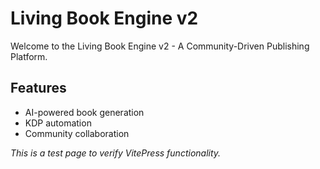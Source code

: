 # Living Book Engine v2

Welcome to the Living Book Engine v2 - A Community-Driven Publishing Platform.

## Features

- AI-powered book generation
- KDP automation
- Community collaboration

*This is a test page to verify VitePress functionality.*